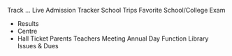 Track
...
Live Admission Tracker
School Trips
Favorite School/College
Exam

- Results
- Centre
- Hall Ticket
  Parents Teachers Meeting
  Annual Day Function
  Library Issues & Dues
